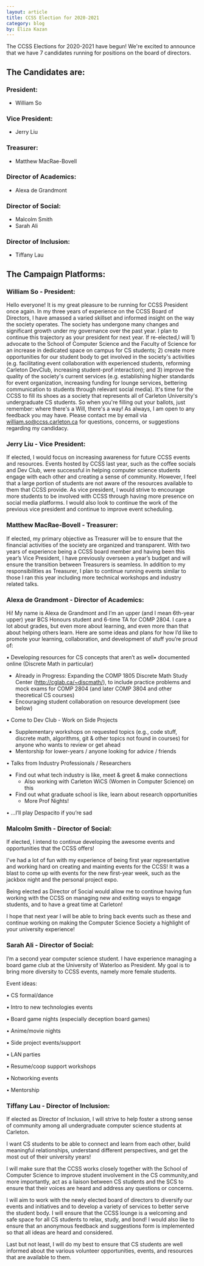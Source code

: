 ```yaml
---
layout: article
title: CCSS Election for 2020-2021
category: blog
by: Eliza Kazan
---
```

The CCSS Elections for 2020-2021 have begun! We're excited to announce that we have 7 candidates running for positions on the board of directors.

## The Candidates are:

### President:
- William So

### Vice President:
- Jerry Liu

### Treasurer:
- Matthew MacRae-Bovell

### Director of Academics:
- Alexa de Grandmont

### Director of Social:
- Malcolm Smith
- Sarah Ali 

### Director of Inclusion:
- Tiffany Lau

## The Campaign Platforms:

### William So - President:
Hello everyone! It is my great pleasure to be running for CCSS President once again. In my three years of experience on the CCSS Board of Directors, I have amassed a varied skillset and informed insight on the way the society operates. The society has undergone many changes and significant growth under my governance over the past year. I plan to continue this trajectory as your president for next year. If re-elected,I will 1) advocate to the School of Computer Science and the Faculty of Science for an increase in dedicated space on campus for CS students; 2) create more opportunities for our student body to get involved in the society's activities (e.g. facilitating event collaboration with experienced students, reforming Carleton DevClub, increasing student-prof interaction); and 3) improve the quality of the society's current services (e.g. establishing higher standards for event organization, increasing funding for lounge services, bettering communication to students through relevant social media). It's time for the CCSS to fill its shoes as a society that represents all of Carleton University's undergraduate CS students. So when you're filling out your ballots, just remember: where there's a Will, there's a way! As always, I am open to any feedback you may have. Please contact me by email via william.so@ccss.carleton.ca for questions, concerns, or suggestions regarding my candidacy.

### Jerry Liu - Vice President:
If elected, I would focus on increasing awareness for future CCSS events and resources. Events hosted by CCSS last year, such as the coffee socials and Dev Club, were successful in helping computer science students engage with each other and creating a sense of community. However, I feel that a large portion of students are not aware of the resources available to them that CCSS provide. As vice president, I would strive to encourage more students to be involved with CCSS through having more presence on social media platforms. I would also look to continue the work of the previous vice president and continue to improve event scheduling.

### Matthew MacRae-Bovell - Treasurer:
If elected, my primary objective as Treasurer will be to ensure that the financial activities of the society are organized and transparent. With two years of experience being a CCSS board member and having been this year’s Vice President, I have previously overseen a year’s budget and will ensure the transition between Treasurers is seamless. In addition to my responsibilities as Treasurer, I plan to continue running events similar to those I ran this year including more technical workshops and industry related talks.

### Alexa de Grandmont - Director of Academics:
Hi! My name is Alexa de Grandmont and I’m an upper (and I mean 6th-year upper) year BCS Honours student and 6-time TA for COMP 2804. I care a lot about grades, but even more about learning, and even more than that about helping others learn. Here are some ideas and plans for how I’d like to promote your learning, collaboration, and development of stuff you’re proud of:

•  Developing resources for CS concepts that aren’t as well• documented online (Discrete Math in particular)
<ul>
    <li>Already in Progress: Expanding the COMP 1805 Discrete Math Study Center (<a href="http://cglab.ca/~discmath/">http://cglab.ca/~discmath/</a>), to include practice problems and mock exams for COMP 2804 (and later COMP 3804 and other theoretical CS courses)
    </li>
    <li>
    Encouraging student collaboration on resource development (see below)
    </li>
</ul>
•   Come to Dev Club - Work on Side Projects
<ul>
    <li>Supplementary workshops on requested topics (e.g., code stuff, discrete math, algorithms, git & other topics not found in courses) for anyone who wants to review or get ahead
    </li>
    <li>
    Mentorship for lower-years / anyone looking for advice / friends
    </li>
</ul>

•   Talks from Industry Professionals / Researchers
<ul>
    <li>Find out what tech industry is like, meet & greet & make connections
        <ul>
        <li>
            Also working with Carleton WiCS (Women in Computer Science) on this
        </li>
        </ul>
    </li>
    <li>
    Find out what graduate school is like, learn about research opportunities
        <ul>
        <li>
            More Prof Nights!
        </li>
        </ul>
    </li>
</ul>

•   ...I’ll play Despacito if you’re sad

### Malcolm Smith - Director of Social:

If elected, I intend to continue developing the awesome events and opportunities that the CCSS offers!

I've had a lot of fun with my experience of being first year representative and working hard on creating and mainting events for the CCSS! It was a blast to come up with events for the new first-year week, such as the jackbox night and the personal project expo.

Being elected as Director of Social would allow me to continue having fun working with the CCSS on managing new and exiting ways to engage students, and to have a great time at Carleton!

I hope that next year I will be able to bring back events such as these and continue working on making the Computer Science Society a highlight of your university experience!

### Sarah Ali - Director of Social:
I’m a second year computer science student. I have experience managing a board game club at the University of Waterloo as President. My goal is to bring more diversity to CCSS events, namely more female students.

Event ideas:

•             CS formal/dance

•             Intro to new technologies events

•             Board game nights (especially deception board games)

•             Anime/movie nights

•             Side project events/support

•             LAN parties

•             Resume/coop support workshops

•             Notworking events

•             Mentorship

### Tiffany Lau - Director of Inclusion:
If elected as Director of Inclusion, I will strive to help foster a strong sense of community among all undergraduate computer science students at Carleton.

I want CS students to be able to connect and learn from each other, build meaningful relationships, understand different perspectives, and get the most out of their university years!

I will make sure that the CCSS works closely together with the School of Computer Science to improve student involvement in the CS community,and more importantly, act as a liaison between CS students and the SCS to ensure that their voices are heard and address any questions or concerns.

I will aim to work with the newly elected board of directors to diversify our events and initiatives and to develop a variety of services to better serve the student body. I will ensure that the CCSS lounge is a welcoming and safe space for all CS students to relax, study, and bond! I would also like to ensure that an anonymous feedback and suggestions form is implemented so that all ideas are heard and considered.

Last but not least, I will do my best to ensure that CS students are well informed about the various volunteer opportunities, events, and resources that are available to them.
